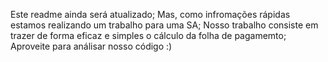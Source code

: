 Este readme ainda será atualizado;
Mas, como infromações rápidas estamos realizando um trabalho para uma SA;
Nosso trabalho consiste em trazer de forma eficaz e simples o cálculo da folha de pagamemto;
Aproveite para análisar nosso código :)
